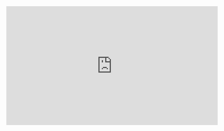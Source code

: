 <iframe width="560" height="315" src="https://www.youtube.com/embed/videoseries?list=PLazNJuPedW7Qq1icXD84vGsUznGVPPHk8" title="YouTube video player" frameborder="0" allow="accelerometer; autoplay; clipboard-write; encrypted-media; gyroscope; picture-in-picture" allowfullscreen></iframe>
